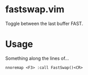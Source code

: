 # fastswap.vim
Toggle between the last buffer FAST.
# Usage
Something along the lines of...
```vim
nnoremap <F3> :call FastSwap()<CR>
```
